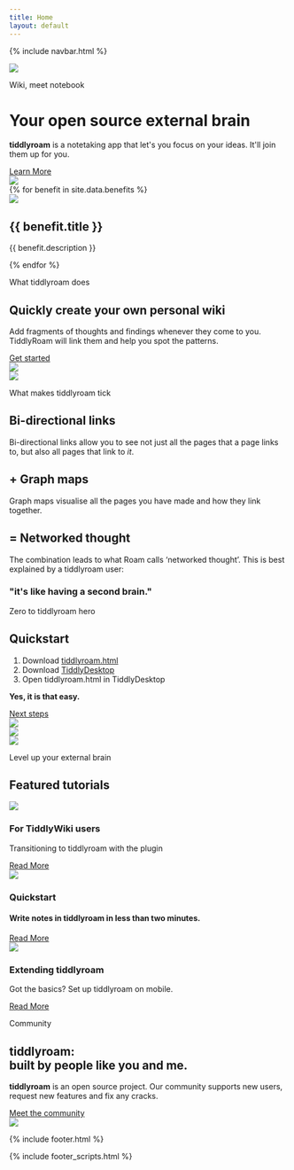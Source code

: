 ```yaml
---
title: Home
layout: default
---
```


{% include navbar.html %}

<div id="top"></div>

<div class="wrapper">
<div class="header">
<div class="container header-container">
<div class="col-lg-8 header-img-section">
<img src="{{ "assets/images/showcase.png" | relative_url }}">
</div>
<div class="col-lg-4 offset-lg-1 header-title-section">
<p class="header-subtitle">Wiki, meet notebook</p>
<h1 class="header-title">Your open source external brain</h1>
<p class="header-title-text"><b>tiddlyroam</b> is a notetaking app that let's you focus on your ideas. It'll join them up for you.</p>
<div class="learn-more-btn-section">
<a class="nav-link learn-more-btn" href="#about">Learn More</a>
</div>
</div>
</div>
</div>

<div class="strategy-section">
<div class="strategy-section-bg-graphics-section">
<img src="assets/images/network-side-image.png">
</div>
<div class="container strategy-container">
{% for benefit in site.data.benefits %}
<div class="col-lg-4 col-md-6 col-xs-8 offset-xs-2 strategy-card-section">
<div class="strategy-card">
<div class="strategy-card-icon-section">
<img src="assets/images/{{ benefit.image }}">
</div>
<h2>{{ benefit.title }}</h2>
<p>{{ benefit.description }}</p>
</div>
</div>
{% endfor %}
</div>
</div>

<div id="about"></div>

<div class="contact-section">
<div class="container contact-container">
<div class="col-md-6 contact-title-section">
<p class="contact-subtitle">What tiddlyroam does</p>
<h2 class="contact-title">Quickly create your own personal wiki</h2>
<p class="contact-text">
Add fragments of thoughts and findings whenever they come to you. TiddlyRoam will link them and help you spot the patterns.</p>
<div class="learn-more-btn-section">
<a class="nav-link learn-more-btn btn-invert" href="#quickstart">Get started</a>
</div>
</div>
<div class="col-md-6 contact-header-img">
<img src="assets/images/bookcase.png">
</div>
</div>
</div>

<div id="features"></div>

<div class="contact-section">
<div class="container contact-container">
<div class="col-md-6 contact-header-img">
<img src="assets/images/network.png">
</div>
<div class="col-md-6 contact-title-section">
<p class="contact-subtitle">What makes tiddlyroam tick</p>
<h2 class="contact-title">Bi-directional links</h2>
<p class="contact-text">
Bi-directional links allow you to see not just all the pages that a page links to, but also all pages that link to <i>it</i>.

</p>
<h2 class="contact-title">+ Graph maps</h2>
<p class="contact-text">
Graph maps visualise all the pages you have made and how they link together.</p>
<h2 class="contact-title">= Networked thought</h2>
<p class="contact-text">
The combination leads to what Roam calls ‘networked thought’. This is best explained by a tiddlyroam user:</p>
<h3 class="quote">"it's like having a second brain."</h3>
</div>
</div>
</div>

<div id="quickstart"></div>

<div class="services-sales-section">
<div class="container services-container">

<div class="col-lg-5 offset-lg-1 services-title-section">
<p class="services-subtitle">Zero to tiddlyroam hero</p>
<h2 class="services-title">Quickstart</h2>
<p class="services-text">
<ol>
<li>Download <a href = "https://github.com/joekroese/tiddlyroam/releases/download/v1.0/tiddlyroam.html">tiddlyroam.html</a></li>
<li>Download <a href = "https://github.com/Jermolene/TiddlyDesktop/releases">TiddlyDesktop</a></li>
<li>Open tiddlyroam.html in TiddlyDesktop</li>
</ol>
<p><b>Yes, it is that easy.</b></p>
</p>
<div class="learn-more-btn-section">
<a class="nav-link learn-more-btn" href="#tutorials">Next steps</a>
</div>
</div>
<div class="col-lg-6 services-header-img-section padding-0">
<img src="assets/images/quickstart.png">
</div>
</div>
</div>

<!-- <div id="clients"></div>
<div class="clients-section">
<div class="container clients-container">
<div class="clients-title-section">
<p class="clients-subtitle">All sorts of good folk use <b>tiddlyroam</b></p>
<h2 class="clients-title">User Showcase</h2>
</div>
<div class="clients-slider">
<div class="owl-carousel owl-theme clients-slider-section">
{% for user in site.data.users %}
<div class="item client-logo-section">
<img src="assets/images/{{ user.image }}">
</div>
{% endfor %}
</div>
</div>
</div>
</div> -->

<div id="tutorials"></div>

<div class="blog-section">
<div class="blog-section-right-bg">
<img src="assets/images/blog-section-right-bg.png">
</div>
<div class="blog-section-left-bg">
<img src="assets/images/blog-section-left-bg.png">
</div>
<div class="container blog-container">
<div class="blog-title-section">
<p class="blog-subtitle">Level up your external brain</p>
<h2 class="blog-title">Featured tutorials</h2>
</div>
<div class="blog-posts-section">
<div class="col-lg-4 col-md-8 col-xs-10 blog-post-card-container">
<div class="blog-post-card">
<div class="blog-post-icon">
<img src="assets/images/blog-card-1.png">
</div>
<h3 class="blog-post-title">For TiddlyWiki users</h3>
<p class="blog-post-subtitle">Transitioning to tiddlyroam with the plugin</p>
<a class="blog-post-link" href="#tiddlywiki-to-tiddlyroam">Read More</a>
</div>
</div>
<div class="col-lg-4 col-md-8 col-xs-10 blog-post-card-container">
<div class="blog-post-card">
<div class="blog-post-icon mb-4">
<img src="assets/images/blog-card-2.png">
</div>
<h3 class="blog-post-title">Quickstart</h3>
<h4 class="blog-post-subtitle">Write notes in tiddlyroam in less than two minutes.</h4>
<!-- <p class="blog-post-text mb-4">The tiddlyroam approach is built on simplicity.</p> -->
<a class="nav-link learn-more-btn" href="#quickstart">Read More</a>
</div>
</div>
<div class="col-lg-4 col-md-8 col-xs-10 blog-post-card-container">
<div class="blog-post-card">
<div class="blog-post-icon">
<img src="assets/images/head-repair.png">
</div>
<h3 class="blog-post-title">Extending tiddlyroam</h3>
<p class="blog-post-subtitle">Got the basics? Set up tiddlyroam on mobile.</p>
<a class="blog-post-link" href="#extending-tiddlyroam">Read More</a>
</div>
</div>
</div>
</div>
</div>

<div id="community"></div>

<div class="contact-section">
<div class="container contact-container">
<div class="col-md-6 contact-title-section">
<p class="contact-subtitle">Community</p>
<h2 class="contact-title">tiddlyroam:<br>built by people like you and me.</h2>
<p class="contact-text"><b>tiddlyroam</b> is an open source project. Our community supports new users, request new features and fix any cracks.</p>
<div class="learn-more-btn-section">
<a class="nav-link learn-more-btn" href="https://github.com/joekroese/tiddlyroam">Meet the community</a>
</div>
</div>
<div class="col-md-6 contact-header-img">
<img src="assets/images/contact-header-img.png">
</div>
</div>
</div>

{% include footer.html %}

{% include footer_scripts.html %}